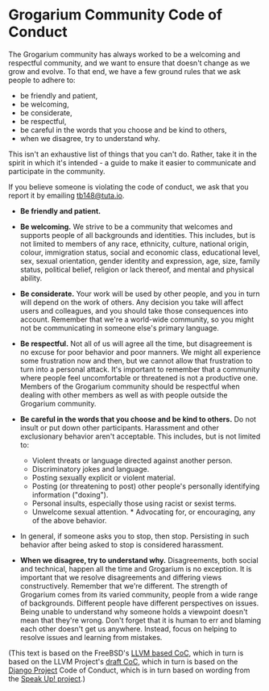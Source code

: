 # Grogarium Community Code of Conduct

The Grogarium community has always worked to be a welcoming and respectful community, and we
want to ensure that doesn't change as we grow and evolve. To that end, we have a
few ground rules that we ask people to adhere to:

- be friendly and patient,
- be welcoming,
- be considerate,
- be respectful,
- be careful in the words that you choose and be kind to others,
- when we disagree, try to understand why.

This isn't an exhaustive list of things that you can't do. Rather, take it in
the spirit in which it's intended - a guide to make it easier to communicate and
participate in the community.

If you believe someone is violating the code of conduct, we ask that you report it by emailing <tb148@tuta.io>.

- **Be friendly and patient.**

- **Be welcoming.**
  We strive to be a community that welcomes and supports people of all backgrounds
  and identities. This includes, but is not limited to members of any race,
  ethnicity, culture, national origin, colour, immigration status, social and
  economic class, educational level, sex, sexual orientation, gender identity and
  expression, age, size, family status, political belief, religion or lack
  thereof, and mental and physical ability.

- **Be considerate.**
  Your work will be used by other people, and you in turn will depend on the work
  of others. Any decision you take will affect users and colleagues, and you
  should take those consequences into account. Remember that we're a world-wide
  community, so you might not be communicating in someone else's primary language.

- **Be respectful.**
  Not all of us will agree all the time, but disagreement is no excuse for poor
  behavior and poor manners. We might all experience some frustration now and
  then, but we cannot allow that frustration to turn into a personal attack. It's
  important to remember that a community where people feel uncomfortable or
  threatened is not a productive one. Members of the Grogarium
  community should be respectful when dealing with other members as well as with
  people outside the Grogarium community.

- **Be careful in the words that you choose and be kind to others.**
  Do not insult or put down other participants. Harassment and other exclusionary
  behavior aren't acceptable. This includes, but is not limited to:
  - Violent threats or language directed against another person.
  - Discriminatory jokes and language.
  - Posting sexually explicit or violent material.
  -  Posting (or threatening to post) other people's personally identifying information ("doxing").
  - Personal insults, especially those using racist or sexist terms.
  - Unwelcome sexual attention. \* Advocating for, or encouraging, any of the above behavior.

- In general, if someone asks you to stop, then stop. Persisting in such behavior after being asked to stop is considered harassment.

- **When we disagree, try to understand why.**
  Disagreements, both social and technical, happen all the time and Grogarium
  is no exception. It is important that we resolve disagreements and differing
  views constructively. Remember that we're different. The strength of Grogarium
  comes from its varied community, people from a wide range of
  backgrounds. Different people have different perspectives on issues. Being
  unable to understand why someone holds a viewpoint doesn't mean that they're
  wrong. Don't forget that it is human to err and blaming each other doesn't get
  us anywhere. Instead, focus on helping to resolve issues and learning from
  mistakes.

(This text is based on the FreeBSD's [LLVM based CoC](https://github.com/freebsd/core.10-public-docs/blob/master/CoC/llvm-based.md),
which in turn is based on the LLVM Project's [draft CoC](https://llvm.org/docs/CodeOfConduct.html),
which in turn is based on the [Django Project](https://www.djangoproject.com/conduct/)
Code of Conduct, which is in turn based on wording from the
[Speak Up! project](http://speakup.io/coc.html).)
